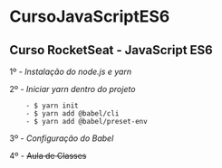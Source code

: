 # CursoJavaScriptES6
## Curso RocketSeat - JavaScript ES6

1º - *Instalação do node.js e yarn*

2º - *Iniciar yarn dentro do projeto*

        - $ yarn init
        - $ yarn add @babel/cli
        - $ yarn add @babel/preset-env

3º - *Configuração do Babel*

4º - ~~Aula de Classes~~

